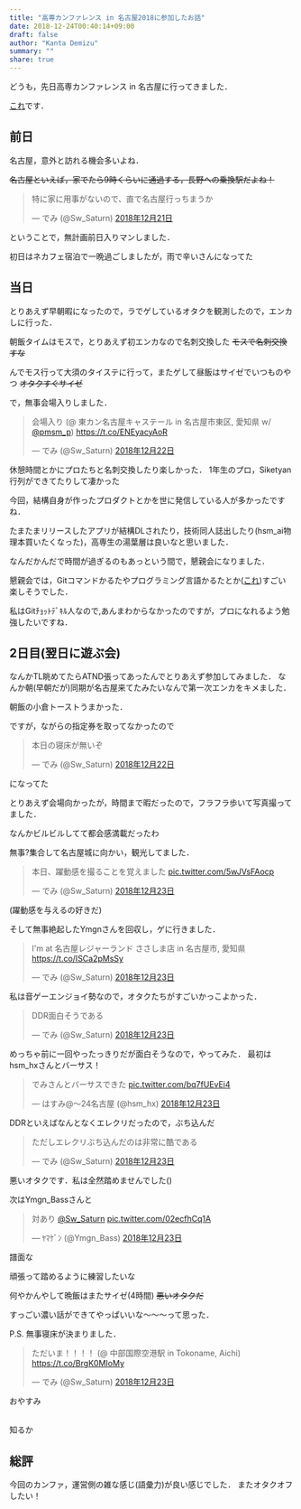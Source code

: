 ```yaml
---
title: "高専カンファレンス in 名古屋2018に参加したお話"
date: 2018-12-24T00:40:14+09:00
draft: false
author: "Kanta Demizu"
summary: ""
share: true
---
```


<!-- 後で書きます
    やっぱり書きます
-->

どうも，先日高専カンファレンス in 名古屋に行ってきました．

[これ](http://kosenconf.jp/?124nagoya2018)です．

## 前日
名古屋，意外と訪れる機会多いよね．

~~名古屋といえば，家でたら9時くらいに通過する，長野への乗換駅だよね！~~

<blockquote class="twitter-tweet" data-lang="ja"><p lang="ja" dir="ltr">特に家に用事がないので、直で名古屋行っちまうか</p>&mdash; でみ (@Sw_Saturn) <a href="https://twitter.com/Sw_Saturn/status/1076005722532413440?ref_src=twsrc%5Etfw">2018年12月21日</a></blockquote>
<script async src="https://platform.twitter.com/widgets.js" charset="utf-8"></script>

ということで，無計画前日入りマンしました．

初日はネカフェ宿泊で一晩過ごしましたが，雨で辛いさんになってた

## 当日
とりあえず早朝暇になったので，ラでゲしているオタクを観測したので，エンカしに行った．

朝飯タイムはモスで，とりあえず初エンカなので名刺交換した ~~モスで名刺交換すな~~

んでモス行って大須のタイステに行って，またゲして昼飯はサイゼでいつものやつ ~~オタクすぐサイゼ~~

で，無事会場入りしました．
<blockquote class="twitter-tweet" data-lang="ja"><p lang="ja" dir="ltr">会場入り (@ 東カン名古屋キャステール in 名古屋市東区, 愛知県 w/ <a href="https://twitter.com/pmsm_p?ref_src=twsrc%5Etfw">@pmsm_p</a>) <a href="https://t.co/ENEyacyAoR">https://t.co/ENEyacyAoR</a></p>&mdash; でみ (@Sw_Saturn) <a href="https://twitter.com/Sw_Saturn/status/1076322041471647745?ref_src=twsrc%5Etfw">2018年12月22日</a></blockquote>
<script async src="https://platform.twitter.com/widgets.js" charset="utf-8"></script>

休憩時間とかにプロたちと名刺交換したり楽しかった．
1年生のプロ，Siketyan行列ができてたりして凄かった

今回，結構自身が作ったプロダクトとかを世に発信している人が多かったですね．

たまたまリリースしたアプリが結構DLされたり，技術同人誌出したり(hsm_ai物理本買いたくなった)，高専生の湯葉層は良いなと思いました．

なんだかんだで時間が過ぎるのもあっという間で，懇親会になりました．

懇親会では，Gitコマンドかるたやプログラミング言語かるたとか([これ](https://whiims.github.io/productions.html))すごい楽しそうでした．

私はGitﾁｮｯﾄﾃﾞｷﾙ人なので,あんまわからなかったのですが，プロになれるよう勉強したいですね．

## 2日目(翌日に遊ぶ会)
なんかTL眺めてたらATND張ってあったんでとりあえず参加してみました．
なんか朝(早朝だが)同期が名古屋来てたみたいなんで第一次エンカをキメました．

朝飯の小倉トーストうまかった．

ですが，ながらの指定券を取ってなかったので
<blockquote class="twitter-tweet" data-lang="ja"><p lang="ja" dir="ltr">本日の寝床が無いぞ</p>&mdash; でみ (@Sw_Saturn) <a href="https://twitter.com/Sw_Saturn/status/1076621736987189248?ref_src=twsrc%5Etfw">2018年12月22日</a></blockquote>
<script async src="https://platform.twitter.com/widgets.js" charset="utf-8"></script>

になってた

とりあえず会場向かったが，時間まで暇だったので，フラフラ歩いて写真撮ってました．

なんかビルビルしてて都会感満載だったわ

無事?集合して名古屋城に向かい，観光してました．
<blockquote class="twitter-tweet" data-lang="ja"><p lang="ja" dir="ltr">本日、躍動感を撮ることを覚えました <a href="https://t.co/5wJVsFAocp">pic.twitter.com/5wJVsFAocp</a></p>&mdash; でみ (@Sw_Saturn) <a href="https://twitter.com/Sw_Saturn/status/1076875331305238528?ref_src=twsrc%5Etfw">2018年12月23日</a></blockquote>
<script async src="https://platform.twitter.com/widgets.js" charset="utf-8"></script>
(躍動感を与えるの好きだ)

そして無事絶起したYmgnさんを回収し，ゲに行きました．
<blockquote class="twitter-tweet" data-lang="ja"><p lang="ja" dir="ltr">I&#39;m at 名古屋レジャーランド ささしま店 in 名古屋市, 愛知県 <a href="https://t.co/ISCa2pMsSy">https://t.co/ISCa2pMsSy</a></p>&mdash; でみ (@Sw_Saturn) <a href="https://twitter.com/Sw_Saturn/status/1076719983823147010?ref_src=twsrc%5Etfw">2018年12月23日</a></blockquote>
<script async src="https://platform.twitter.com/widgets.js" charset="utf-8"></script>

私は音ゲーエンジョイ勢なので，オタクたちがすごいかっこよかった．

<blockquote class="twitter-tweet" data-lang="ja"><p lang="ja" dir="ltr">DDR面白そうである</p>&mdash; でみ (@Sw_Saturn) <a href="https://twitter.com/Sw_Saturn/status/1076734989033562112?ref_src=twsrc%5Etfw">2018年12月23日</a></blockquote>
<script async src="https://platform.twitter.com/widgets.js" charset="utf-8"></script>

めっちゃ前に一回やったっきりだが面白そうなので，やってみた．
最初はhsm_hxさんとバーサス！
<blockquote class="twitter-tweet" data-lang="ja"><p lang="ja" dir="ltr">でみさんとバーサスできた <a href="https://t.co/bq7fUEvEi4">pic.twitter.com/bq7fUEvEi4</a></p>&mdash; はすみ@〜24名古屋 (@hsm_hx) <a href="https://twitter.com/hsm_hx/status/1076746103544995840?ref_src=twsrc%5Etfw">2018年12月23日</a></blockquote>
<script async src="https://platform.twitter.com/widgets.js" charset="utf-8"></script>

DDRといえばなんとなくエレクリだったので，ぶち込んだ
<blockquote class="twitter-tweet" data-lang="ja"><p lang="ja" dir="ltr">ただしエレクリぶち込んだのは非常に酷である</p>&mdash; でみ (@Sw_Saturn) <a href="https://twitter.com/Sw_Saturn/status/1076746301671239681?ref_src=twsrc%5Etfw">2018年12月23日</a></blockquote>
<script async src="https://platform.twitter.com/widgets.js" charset="utf-8"></script>

悪いオタクです．私は全然踏めませんでした()

次はYmgn_Bassさんと
<blockquote class="twitter-tweet" data-lang="ja"><p lang="ja" dir="ltr">対あり <a href="https://twitter.com/Sw_Saturn?ref_src=twsrc%5Etfw">@Sw_Saturn</a> <a href="https://t.co/02ecfhCq1A">pic.twitter.com/02ecfhCq1A</a></p>&mdash; ﾔﾏｹﾞﾝ (@Ymgn_Bass) <a href="https://twitter.com/Ymgn_Bass/status/1076753636430991360?ref_src=twsrc%5Etfw">2018年12月23日</a></blockquote>
<script async src="https://platform.twitter.com/widgets.js" charset="utf-8"></script>

譜面な

頑張って踏めるように練習したいな

何やかんやして晩飯はまたサイゼ(4時間) ~~悪いオタクだ~~

すっごい濃い話ができてやっぱいいな〜〜〜って思った．

P.S. 無事寝床が決まりました．
<blockquote class="twitter-tweet" data-lang="ja"><p lang="ja" dir="ltr">ただいま！！！！ (@ 中部国際空港駅 in Tokoname, Aichi) <a href="https://t.co/BrgK0MIoMy">https://t.co/BrgK0MIoMy</a></p>&mdash; でみ (@Sw_Saturn) <a href="https://twitter.com/Sw_Saturn/status/1076854873197604865?ref_src=twsrc%5Etfw">2018年12月23日</a></blockquote>
<script async src="https://platform.twitter.com/widgets.js" charset="utf-8"></script>


おやすみ

<br />
知るか

## 総評
今回のカンファ，運営側の雑な感じ(語彙力)が良い感じでした．
またオタクオフしたい！
